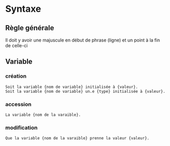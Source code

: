 # Syntaxe
## Règle générale
Il doit y avoir une majuscule en début de phrase (ligne) et un point à la fin de celle-ci 

## Variable
### création

```
Soit la variable {nom de variable} initialisée à {valeur}.
Soit la variable {nom de variable} un.e {type} initialisée à {valeur}.
```

### accession
```
La variable {nom de la varaible}.
```

### modification
```
Que la variable {nom de la varaible} prenne la valeur {valeur}.
```
